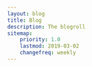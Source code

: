 ```yaml
---
layout: blog
title: Blog
description: The blogroll
sitemap:
    priority: 1.0
    lastmod: 2019-03-02
    changefreq: weekly
---
```

